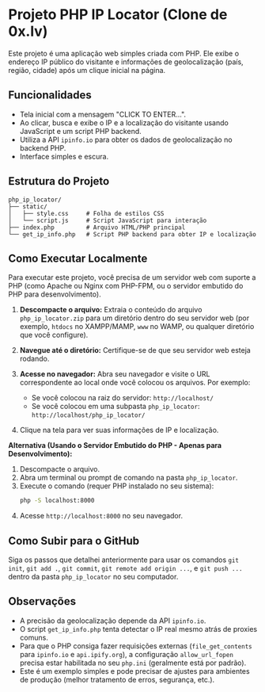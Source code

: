 # Projeto PHP IP Locator (Clone de 0x.lv)

Este projeto é uma aplicação web simples criada com PHP. Ele exibe o endereço IP público do visitante e informações de geolocalização (país, região, cidade) após um clique inicial na página.

## Funcionalidades

*   Tela inicial com a mensagem "CLICK TO ENTER...".
*   Ao clicar, busca e exibe o IP e a localização do visitante usando JavaScript e um script PHP backend.
*   Utiliza a API `ipinfo.io` para obter os dados de geolocalização no backend PHP.
*   Interface simples e escura.

## Estrutura do Projeto

```
php_ip_locator/
├── static/
│   ├── style.css     # Folha de estilos CSS
│   └── script.js     # Script JavaScript para interação
├── index.php         # Arquivo HTML/PHP principal
└── get_ip_info.php   # Script PHP backend para obter IP e localização
```

## Como Executar Localmente

Para executar este projeto, você precisa de um servidor web com suporte a PHP (como Apache ou Nginx com PHP-FPM, ou o servidor embutido do PHP para desenvolvimento).

1.  **Descompacte o arquivo:** Extraia o conteúdo do arquivo `php_ip_locator.zip` para um diretório dentro do seu servidor web (por exemplo, `htdocs` no XAMPP/MAMP, `www` no WAMP, ou qualquer diretório que você configure).

2.  **Navegue até o diretório:** Certifique-se de que seu servidor web esteja rodando.

3.  **Acesse no navegador:** Abra seu navegador e visite o URL correspondente ao local onde você colocou os arquivos. Por exemplo:
    *   Se você colocou na raiz do servidor: `http://localhost/`
    *   Se você colocou em uma subpasta `php_ip_locator`: `http://localhost/php_ip_locator/`

4.  Clique na tela para ver suas informações de IP e localização.

**Alternativa (Usando o Servidor Embutido do PHP - Apenas para Desenvolvimento):**

1.  Descompacte o arquivo.
2.  Abra um terminal ou prompt de comando na pasta `php_ip_locator`.
3.  Execute o comando (requer PHP instalado no seu sistema):
    ```bash
    php -S localhost:8000
    ```
4.  Acesse `http://localhost:8000` no seu navegador.

## Como Subir para o GitHub

Siga os passos que detalhei anteriormente para usar os comandos `git init`, `git add .`, `git commit`, `git remote add origin ...`, e `git push ...` dentro da pasta `php_ip_locator` no seu computador.

## Observações

*   A precisão da geolocalização depende da API `ipinfo.io`.
*   O script `get_ip_info.php` tenta detectar o IP real mesmo atrás de proxies comuns.
*   Para que o PHP consiga fazer requisições externas (`file_get_contents` para `ipinfo.io` e `api.ipify.org`), a configuração `allow_url_fopen` precisa estar habilitada no seu `php.ini` (geralmente está por padrão).
*   Este é um exemplo simples e pode precisar de ajustes para ambientes de produção (melhor tratamento de erros, segurança, etc.).

